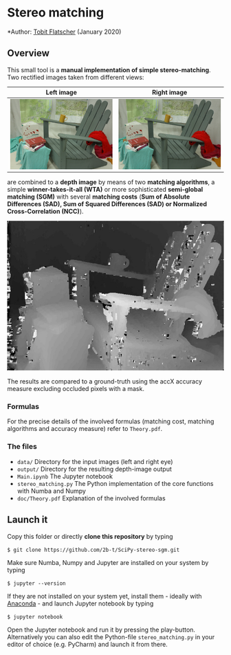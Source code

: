 # Stereo matching

*Author: [Tobit Flatscher](https://github.com/2b-t) (January 2020)

## Overview
This small tool is a **manual implementation of simple stereo-matching**. Two rectified images taken from different views:

Left image             |  Right image
:-------------------------:|:-------------------------:
![Left image](/data/Adirondack_left.png) | ![Right image](/data/Adirondack_right.png)

are combined to a **depth image** by means of two **matching algorithms**, a simple **winner-takes-it-all (WTA)** or more sophisticated **semi-global matching (SGM)** with several **matching costs** (**Sum of Absolute Differences (SAD), Sum of Squared Differences (SAD) or Normalized Cross-Correlation (NCC)**).

![Depth image](/output/Adirondack_NCC_SGM_D70_R3_accX0,92.jpg)

The results are compared to a ground-truth using the accX accuracy measure excluding occluded pixels with a mask.

### Formulas
For the precise details of the involved formulas (matching cost, matching algorithms and accuracy measure) refer to `Theory.pdf`.

### The files
- `data/` Directory for the input images (left and right eye)
- `output/` Directory for the resulting depth-image output
- `Main.ipynb` The Jupyter notebook
- `stereo_matching.py` The Python implementation of the core functions with Numba and Numpy
- `doc/Theory.pdf` Explanation of the involved formulas

## Launch it
Copy this folder or directly **clone this repository** by typing
```
$ git clone https://github.com/2b-t/SciPy-stereo-sgm.git
```
Make sure Numba, Numpy and Jupyter are installed on your system by typing
```
$ jupyter --version
```
If they are not installed on your system yet, install them - ideally with [Anaconda](https://www.anaconda.com/distribution/) - and launch Jupyter notebook by typing
```
$ jupyter notebook
```
Open the Jupyter notebook and run it by pressing the play-button. Alternatively you can also edit the Python-file `stereo_matching.py` in your editor of choice (e.g. PyCharm) and launch it from there.
